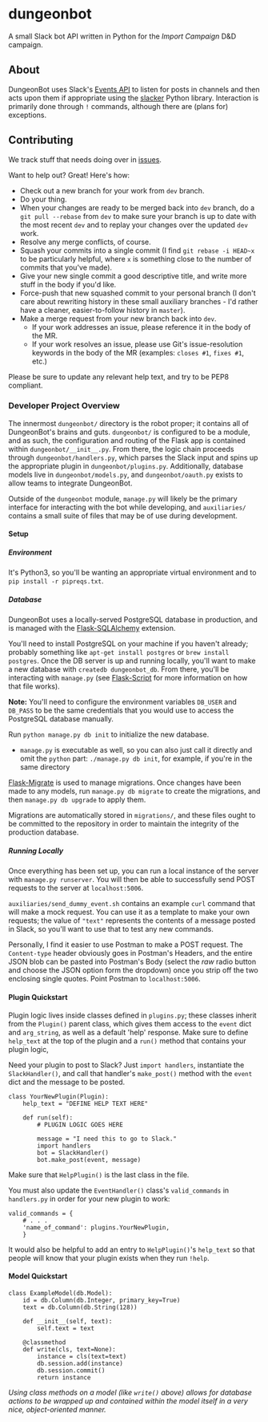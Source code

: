 # dungeonbot

A small Slack bot API written in Python for the _Import Campaign_ D&D campaign.


## About

DungeonBot uses Slack's [Events API](https://api.slack.com/events) to listen
for posts in channels and then acts upon them if appropriate using the
[slacker](https://github.com/os/slacker) Python library. Interaction is
primarily done through `!` commands, although there are (plans for) exceptions.


## Contributing

We track stuff that needs doing over in
[issues](https://github.com/tlake/dungeonbot/issues).

Want to help out? Great! Here's how:

- Check out a new branch for your work from `dev` branch.
- Do your thing.
- When your changes are ready to be merged back into `dev` branch, do a
  `git pull --rebase` from `dev` to make sure your branch is up to date with
  the most recent `dev` and to replay your changes over the updated `dev` work.
- Resolve any merge conflicts, of course.
- Squash your commits into a single commit (I find `git rebase -i HEAD~x` to be
  particularly helpful, where `x` is something close to the number of commits
  that you've made).
- Give your new single commit a good descriptive title, and write more stuff
  in the body if you'd like.
- Force-push that new squashed commit to your personal branch (I don't care
  about rewriting history in these small auxiliary branches - I'd rather have
  a cleaner, easier-to-follow history in `master`).
- Make a merge request from your new branch back into `dev`.
     - If your work addresses an issue, please reference it in the body of
       the MR.
     - If your work resolves an issue, please use Git's issue-resolution
       keywords in the body of the MR (examples: `closes #1`, `fixes #1`, etc.)

Please be sure to update any relevant help text, and try to be PEP8 compliant.


### Developer Project Overview

The innermost `dungeonbot/` directory is the robot proper; it contains all of
DungeonBot's brains and guts. `dungeonbot/` is configured to be a module, and
as such, the configuration and routing of the Flask app is contained within
`dungeonbot/__init__.py`. From there, the logic chain proceeds through
`dungeonbot/handlers.py`, which parses the Slack input and spins up the
appropriate plugin in `dungeonbot/plugins.py`. Additionally, database models
live in `dungeonbot/models.py`, and `dungeonbot/oauth.py` exists to allow
teams to integrate DungeonBot.

Outside of the `dungeonbot` module, `manage.py` will likely be the primary
interface for interacting with the bot while developing, and `auxiliaries/`
contains a small suite of files that may be of use during development.

#### Setup

##### Environment

It's Python3, so you'll be wanting an appropriate virtual environment and to
`pip install -r pipreqs.txt`.

##### Database

DungeonBot uses a locally-served PostgreSQL database in production, and is
managed with the [Flask-SQLAlchemy](http://flask-sqlalchemy.pocoo.org)
extension.

You'll need to install PostgreSQL on your machine if you haven't already;
probably something like `apt-get install postgres` or `brew install postgres`.
Once the DB server is up and running locally, you'll want to make a new
database with `createdb dungeonbot_db`. From there, you'll be interacting with
`manage.py` (see [Flask-Script](https://flask-script.readthedocs.io/en/latest/)
for more information on how that file works).

**Note:** You'll need to configure the environment variables `DB_USER` and
`DB_PASS` to be the same credentials that you would use to access the
PostgreSQL database manually.

Run `python manage.py db init` to initialize the new database. 
 - `manage.py` is executable as well, so you can also just call it directly
   and omit the `python` part: `./manage.py db init`, for example, if you're
   in the same directory

[Flask-Migrate](https://flask-migrate.readthedocs.io/en/latest/) is used to
manage migrations. Once changes have been made to any models, run
`manage.py db migrate` to create the migrations, and then
`manage.py db upgrade` to apply them.

Migrations are automatically stored in `migrations/`, and these files ought to
be committed to the repository in order to maintain the integrity of the
production database.

##### Running Locally

Once everything has been set up, you can run a local instance of the server
with `manage.py runserver`. You will then be able to successfully send POST
requests to the server at `localhost:5006`.

`auxiliaries/send_dummy_event.sh` contains an example `curl` command that will
make a mock request. You can use it as a template to make your own requests;
the value of `"text"` represents the contents of a message posted in Slack,
so you'll want to use that to test any new commands.

Personally, I find it easier to use Postman to make a POST request. The
`Content-type` header obviously goes in Postman's Headers, and the entire
JSON blob can be pasted into Postman's Body (select the *raw* radio button
and choose the JSON option form the dropdown) once you strip off the two
enclosing single quotes. Point Postman to `localhost:5006`.


#### Plugin Quickstart

Plugin logic lives inside classes defined in `plugins.py`; these classes
inherit from the `Plugin()` parent class, which gives them access to 
the `event` dict and `arg_string`, as well as a default 'help' response.
Make sure to define `help_text` at the top of the plugin and a `run()`
method that contains your plugin logic,

Need your plugin to post to Slack? Just `import handlers`, instantiate the
`SlackHandler()`, and call that handler's `make_post()` method with the
`event` dict and the message to be posted.

```
class YourNewPlugin(Plugin):
    help_text = "DEFINE HELP TEXT HERE"

    def run(self):
        # PLUGIN LOGIC GOES HERE
        
        message = "I need this to go to Slack."
        import handlers
        bot = SlackHandler()
        bot.make_post(event, message)
```

Make sure that `HelpPlugin()` is the last class in the file.

You must also update the `EventHandler()` class's `valid_commands` in
`handlers.py` in order for your new plugin to work:

```
valid_commands = {
    # . . .
    'name_of_command': plugins.YourNewPlugin,
    }
```

It would also be helpful to add an entry to `HelpPlugin()`'s `help_text` so
that people will know that your plugin exists when they run `!help`.


#### Model Quickstart

```
class ExampleModel(db.Model):
    id = db.Column(db.Integer, primary_key=True)
    text = db.Column(db.String(128))

    def __init__(self, text):
        self.text = text

    @classmethod
    def write(cls, text=None):
        instance = cls(text=text)
        db.session.add(instance)
        db.session.commit()
        return instance
```

_Using class methods on a model (like `write()` above) allows for database
actions to be wrapped up and contained within the model itself in a very nice,
object-oriented manner._
